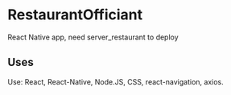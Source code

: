 # RestaurantOfficiant
React Native app, need server_restaurant to deploy
## Uses
Use: React, React-Native, Node.JS, CSS,
react-navigation, axios.
